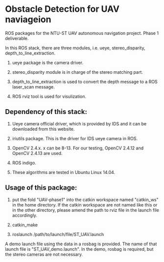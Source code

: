 # Obstacle Detection for UAV naviageion 

ROS packages for the NTU-ST UAV autonomous navigation project. Phase 1 deliverable.


In this ROS stack, there are three modules, i.e. ueye, stereo_disparity, depth_to_line_extraction.

1. ueye package is the camera driver.

2. stereo_disparity module is in charge of the stereo matching part.

3. depth_to_line_extraction is used to convert the depth message to a ROS laser_scan message.

4. ROS rviz tool is used for visulization. 



## Dependency of this stack:

1. Ueye camera official driver, which is provided by IDS and it can be downloaded from this website.

2. iriutils package. This is the driver for IDS ueye camera in ROS.

3. OpenCV 2.4.x. x can be 8-13. For our testing, OpenCV 2.4.12 and OpenCV 2.4.13 are used.

4. ROS indigo. 

5. These algorithms are tested in Ubuntu Linux 14.04.


## Usage of this package:

1. put the fold "UAV-phase1" into the catkin workspace named "catkin_ws" in the home directory. 
If the catkin workspace are not named like this or in the other directory, please amend the path to rviz file in the launch file accordingly.

2. catkin_make

3. roslaunch /path/to/launch/file/ST_UAV.launch

A demo launch file using the data in a rosbag is provided. The name of that launch file is "ST_UAV_demo.launch". In the demo, rosbag is required, but the stereo cameras are not necessary. 
